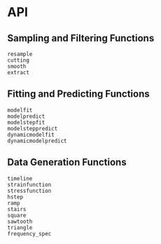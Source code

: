 # API

## Sampling and Filtering Functions
```@docs
resample
cutting
smooth
extract
```

## Fitting and Predicting Functions
```@docs
modelfit
modelpredict
modelstepfit
modelsteppredict
dynamicmodelfit
dynamicmodelpredict
```

## Data Generation Functions
```@docs
timeline
strainfunction
stressfunction
hstep
ramp
stairs
square
sawtooth
triangle
frequency_spec
```
